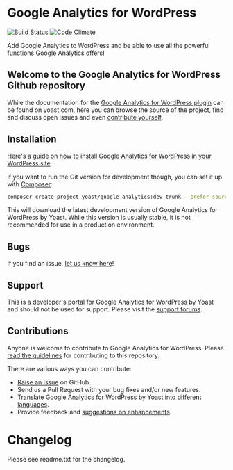 Google Analytics for WordPress
==============================

[![Build Status](https://api.travis-ci.org/Yoast/google-analytics-for-wordpress.png?branch=master)](https://travis-ci.org/Yoast/google-analytics-for-wordpress) [![Code Climate](https://codeclimate.com/repos/54523bb669568068b8093b43/badges/04d59b3dc67a0c7ff8ab/gpa.svg)](https://codeclimate.com/repos/54523bb669568068b8093b43/feed)

Add Google Analytics to WordPress and be able to use all the powerful functions Google Analytics offers!


Welcome to the Google Analytics for WordPress Github repository
----------------------------------------------

While the documentation for the [Google Analytics for WordPress plugin](http://yoast.com/wordpress/google-analytics/) can be found on yoast.com, here
you can browse the source of the project, find and discuss open issues and even
[contribute yourself](https://github.com/Yoast/google-analytics-for-wordpress/blob/master/CONTRIBUTING.md).

Installation
------------

Here's a [guide on how to install Google Analytics for WordPress in your WordPress site](http://yoast.com/wordpress/google-analytics/installation/).

If you want to run the Git version for development though, you can set it up with [Composer](https://getcomposer.org/):

```bash
composer create-project yoast/google-analytics:dev-trunk --prefer-source --keep-vcs
```

This will download the latest development version of Google Analytics for WordPress by Yoast. While this version is usually stable,
it is not recommended for use in a production environment.

Bugs
----
If you find an issue, [let us know here](https://github.com/Yoast/google-analytics-for-wordpress/issues/new)!

Support
-------
This is a developer's portal for Google Analytics for WordPress by Yoast and should not be used for support. Please visit the
[support forums](http://wordpress.org/support/plugin/google-analytics-for-wordpress).

Contributions
-------------
Anyone is welcome to contribute to Google Analytics for WordPress. Please
[read the guidelines](https://github.com/Yoast/google-analytics-for-wordpress/blob/master/CONTRIBUTING.md) for contributing to this
repository.

There are various ways you can contribute:

* [Raise an issue](https://github.com/Yoast/google-analytics-for-wordpress/issues) on GitHub.
* Send us a Pull Request with your bug fixes and/or new features.
* [Translate Google Analytics for WordPress by Yoast into different languages](http://translate.yoast.com/projects/google-analytics-for-wordpress).
* Provide feedback and [suggestions on enhancements](https://github.com/Yoast/google-analytics-for-wordpress/issues?direction=desc&labels=Enhancement&page=1&sort=created&state=open).

Changelog
=========

Please see readme.txt for the changelog.
